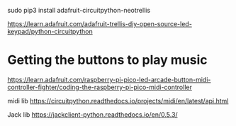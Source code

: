 sudo pip3 install adafruit-circuitpython-neotrellis



https://learn.adafruit.com/adafruit-trellis-diy-open-source-led-keypad/python-circuitpython


# Getting the buttons to play music

https://learn.adafruit.com/raspberry-pi-pico-led-arcade-button-midi-controller-fighter/coding-the-raspberry-pi-pico-midi-controller

midi lib https://circuitpython.readthedocs.io/projects/midi/en/latest/api.html

Jack lib https://jackclient-python.readthedocs.io/en/0.5.3/

